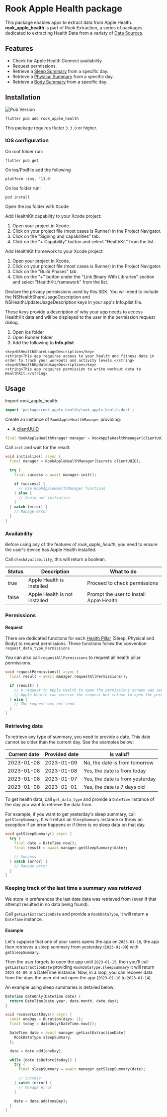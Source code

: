 # Rook Apple Health package

This package enables apps to extract data from Apple Health. **rook_apple_health** is
part
of Rook Extraction, a series of packages dedicated to extracting Health Data from a variety of
[Data Sources](https://docs.tryrook.io/docs/Definitions#data-sources).

## Features

* Check for Apple Health Connect availability.
* Request permissions.
* Retrieve a [Sleep Summary](https://docs.tryrook.io/docs/DataStructure/SleepHealth#summaries) from
  a specific day.
* Retrieve a [Physical Summary](https://docs.tryrook.io/docs/DataStructure/PhysicalHealth#summaries)
  from a specific day.
* Retrieve a [Body Summary](https://docs.tryrook.io/docs/DataStructure/BodyHealth#summaries) from a
  specific day.

## Installation

![Pub Version](https://img.shields.io/pub/v/rook_apple_health?style=for-the-badge&logo=flutter&color=7200F7)

```text
flutter pub add rook_apple_health
```

This package requires flutter `3.3.0` or higher.

### IOS configuration

On root folder run:

```text
flutter pub get
```

On ios/Podfile add the following 

```text
platform :ios, '13.0'
```

On ios folder run:

```text
pod install
```

Open the ios folder with Xcode

Add HealthKit capability to your Xcode project:

1. Open your project in Xcode.
2. Click on your project file (most cases is Runner) in the Project Navigator.
3. Click on the "Signing and capabilities" tab.
4. Click on the "+ Capability" button and select "HealthKit" from the list.

Add HealthKit framework to your Xcode project:

1. Open your project in Xcode.
2. Click on your project file (most cases is Runner) in the Project Navigator.
3. Click on the "Build Phases" tab.
4. Click on the "+" button under the "Link Binary With Libraries" section and select "HealthKit.framework" from the
   list.

Declare the privacy permissions used by this SDK. You will need to include the NSHealthShareUsageDescription and
NSHealthUpdateUsageDescription keys in your app's Info.plist file.

These keys provide a description of why your app needs to access HealthKit data and will be displayed to the user in the
permission request dialog.

1. Open ios folder
2. Open Runner folder
3. Add the following to **Info.plist**

```plist
<key>NSHealthShareUsageDescription</key>
<string>This app requires access to your health and fitness data in order to track your workouts and activity levels.</string>
<key>NSHealthUpdateUsageDescription</key>
<string>This app requires permission to write workout data to HealthKit.</string>
```

## Usage

Import rook_apple_health:

```dart
import 'package:rook_apple_health/rook_apple_health.dart';
```

Create an instance of `RookAppleHealthManager` providing:

* A [clientUUID](https://docs.tryrook.io/docs/Definitions#client_uuid)

```dart
final RookAppleHealthManager manager = RookAppleHealthManager(clientUUID);
```

Call `init` and wait for the result:

```dart
void initialize() async {
  final manager = RookAppleHealthManager(Secrets.clientUUID);

  try {
    final success = await manager.init();

    if (success) {
      // Use RookAppleHealthManager functions
    } else {
      // Could not initialize
    }
  } catch (error) {
    // Manage error
  }
}
```

### Availability

Before using any of the features of *rook_apple_health*, you need to ensure the user's device has Apple Health
installed.

Call `checkAvailability`, this will return a boolean.

| Status | Description                   | What to do                               |
|--------|-------------------------------|------------------------------------------|
| true   | Apple Health is installed     | Proceed to check permissions             |
| false  | Apple Health is not installed | Prompt the user to install Apple Health. |

### Permissions

#### Request

There are dedicated functions for
each [Health Pillar](https://docs.tryrook.io/docs/Definitions#health-data-pillars)
(Sleep, Physical and Body) to request permissions. These functions follow the
convention: `request_data_type_Permissions`

You can also call `requestAllPermissions` to request all health pillar permissions.

```dart
void requestPermissions() async {
  final result = await manager.requestAllPermissions();

  if (result) {
    // A request to Apple Health to open the permissions screen was send.
    // Apple Health can receive the request but refuse to open the permissions screen, in those cases 'result' will also be true
  } else {
    // The request was not send.
  }
}
```

### Retrieving data

To retrieve any type of summary, you need to provide a date. This date cannot be older than the current
day. See the examples below:

| Current date | Provided date | Is valid?                       |
|--------------|---------------|---------------------------------|
| 2023-01-08   | 2023-01-09    | No, the date is from tomorrow   |
| 2023-01-08   | 2023-01-08    | Yes, the date is from today     |
| 2023-01-08   | 2023-01-07    | Yes, the date is from yesterday |
| 2023-01-08   | 2023-01-01    | Yes, the date is 7 days old     |

To get health data, call `get_data_type` and provide a `DateTime` instance of the day you want to
retrieve the data from.

For example, if you want to get yesterday's sleep summary, call `getSleepSummary`. It will return
an `SleepSummary` instance or throw an exception if an error happens
or if there is no sleep data on that day.

```dart
void getSleepSummary() async {
  try {
    final date = DateTime.now();
    final result = await manager.getSleepSummary(date);

    // Success
  } catch (error) {
    // Manage error
  }
}
```

### Keeping track of the last time a summary was retrieved

We store in preferences the last date data was retrieved from (even if that attempt
resulted in no data being found).

Call `getLastExtractionDate` and provide a `RookDataType`, it will return a `DateTime` instance.

#### Example

Let's suppose that one of your users opens the app on `2023-01-10`, the app then retrieves a sleep
summary from yesterday (`2023-01-09`) with `getSleepSummary`.

Then the user forgets to open the app until `2023-01-15`, then you'll call `getLastExtractionDate`
providing `RookDataType.sleepSummary` it will return `2023-01-09` in a DateTime instance. Now, in a loop, you can
recover data from the days the user did not open the app (`2023-01-10` to `2023-01-14`).

An example using sleep summaries is detailed below:

```dart
DateTime dateOnly(DateTime date) {
  return DateTime(date.year, date.month, date.day);
}

void recoverLostDays() async {
  const oneDay = Duration(days: 1);
  final today = dateOnly(DateTime.now());

  DateTime date = await manager.getLastExtractionDate(
    RookDataType.sleepSummary,
  );

  date = date.add(oneDay);

  while (date.isBefore(today)) {
    try {
      final sleepSummary = await manager.getSleepSummary(date);

      // Success
    } catch (error) {
      // Manage error
    }

    date = date.add(oneDay);
  }
}
```